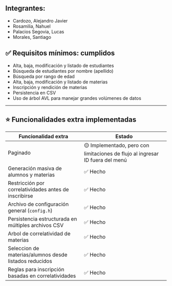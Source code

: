 ## Integrantes:
- Cardozo, Alejandro Javier
- Rosamilia, Nahuel
- Palacios Segovia, Lucas
- Morales, Santiago
## ✅ Requisitos mínimos: **cumplidos**

- Alta, baja, modificación y listado de estudiantes
- Búsqueda de estudiantes por nombre (apellido)
- Búsqueda por rango de edad
- Alta, baja, modificación y listado de materias
- Inscripción y rendición de materias
- Persistencia en CSV
- Uso de árbol AVL para manejar grandes volúmenes de datos

---

## ⭐ Funcionalidades extra implementadas

| Funcionalidad extra                                                   | Estado       |
|-----------------------------------------------------------------------|--------------|
| Paginado                                                              | 🟡 Implementado, pero con limitaciones de flujo al ingresar ID fuera del menú |
| Generación masiva de alumnos y materias                               | ✅ Hecho      |
| Restricción por correlatividades antes de inscribirse                 | ✅ Hecho      |
| Archivo de configuración general (`config.h`)                         | ✅ Hecho      |
| Persistencia estructurada en múltiples archivos CSV                   | ✅ Hecho      |
| Arbol de correlatividad de materias | ✅ Hecho |
| Seleccion de materias/alumnos desde listados reducidos |✅ Hecho |
|Reglas para inscripción basadas en correlatividades | ✅ Hecho |